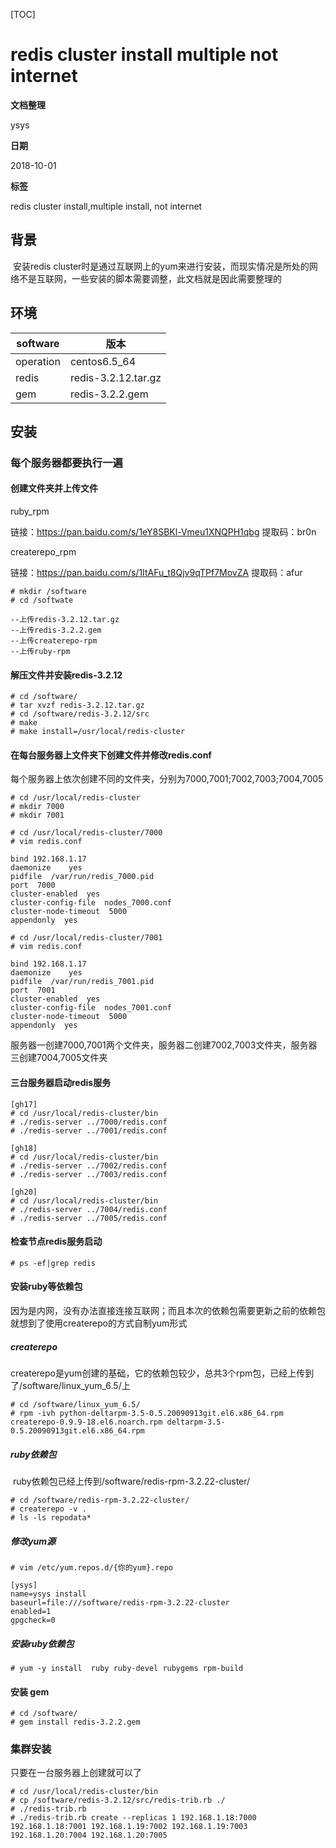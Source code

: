 [TOC]

# redis cluster install multiple not internet

**文档整理**

ysys

**日期**

2018-10-01

**标签**

redis cluster install,multiple install, not internet



## 背景

​	安装redis cluster时是通过互联网上的yum来进行安装，而现实情况是所处的网络不是互联网，一些安装的脚本需要调整，此文档就是因此需要整理的



## 环境

| software  | 版本                |
| --------- | ------------------- |
| operation | centos6.5_64        |
| redis     | redis-3.2.12.tar.gz |
| gem       | redis-3.2.2.gem     |



## 安装



### 每个服务器都要执行一遍



#### 创建文件夹并上传文件



ruby_rpm

链接：https://pan.baidu.com/s/1eY8SBKl-Vmeu1XNQPH1qbg 
提取码：br0n

createrepo_rpm

链接：https://pan.baidu.com/s/1ItAFu_t8Qjv9qTPf7MovZA 
提取码：afur



```
# mkdir /software
# cd /softwate

--上传redis-3.2.12.tar.gz
--上传redis-3.2.2.gem
--上传createrepo-rpm
--上传ruby-rpm
```

#### 解压文件并安装redis-3.2.12

```
# cd /software/
# tar xvzf redis-3.2.12.tar.gz 
# cd /software/redis-3.2.12/src
# make
# make install=/usr/local/redis-cluster
```

#### 在每台服务器上文件夹下创建文件并修改redis.conf

​	每个服务器上依次创建不同的文件夹，分别为7000,7001;7002,7003;7004,7005

```
# cd /usr/local/redis-cluster
# mkdir 7000
# mkdir 7001
```

```
# cd /usr/local/redis-cluster/7000
# vim redis.conf

bind 192.168.1.17
daemonize    yes                          
pidfile  /var/run/redis_7000.pid          
port  7000                               
cluster-enabled  yes                      
cluster-config-file  nodes_7000.conf      
cluster-node-timeout  5000                
appendonly  yes

# cd /usr/local/redis-cluster/7001
# vim redis.conf

bind 192.168.1.17
daemonize    yes                          
pidfile  /var/run/redis_7001.pid          
port  7001                               
cluster-enabled  yes                      
cluster-config-file  nodes_7001.conf      
cluster-node-timeout  5000                
appendonly  yes
```

​	服务器一创建7000,7001两个文件夹，服务器二创建7002,7003文件夹，服务器三创建7004,7005文件夹

#### 三台服务器启动redis服务

```
[gh17]
# cd /usr/local/redis-cluster/bin
# ./redis-server ../7000/redis.conf
# ./redis-server ../7001/redis.conf

[gh18]
# cd /usr/local/redis-cluster/bin
# ./redis-server ../7002/redis.conf
# ./redis-server ../7003/redis.conf

[gh20]
# cd /usr/local/redis-cluster/bin
# ./redis-server ../7004/redis.conf
# ./redis-server ../7005/redis.conf
```



#### 检查节点redis服务启动

```
# ps -ef|grep redis
```



#### 安装ruby等依赖包

​	因为是内网，没有办法直接连接互联网；而且本次的依赖包需要更新之前的依赖包就想到了使用createrepo的方式自制yum形式

##### createrepo 

​	createrepo是yum创建的基础，它的依赖包较少，总共3个rpm包，已经上传到了/software/linux_yum_6.5/上

```
# cd /software/linux_yum_6.5/
# rpm -ivh python-deltarpm-3.5-0.5.20090913git.el6.x86_64.rpm  createrepo-0.9.9-18.el6.noarch.rpm deltarpm-3.5-0.5.20090913git.el6.x86_64.rpm 
```

##### ruby依赖包

​	ruby依赖包已经上传到/software/redis-rpm-3.2.22-cluster/

```
# cd /software/redis-rpm-3.2.22-cluster/
# createrepo -v .
# ls -ls repodata*
```

##### 修改yum源

```
# vim /etc/yum.repos.d/{你的yum}.repo

[ysys]
name=ysys install
baseurl=file:///software/redis-rpm-3.2.22-cluster
enabled=1
gpgcheck=0
```

##### 安装ruby依赖包

```
# yum -y install  ruby ruby-devel rubygems rpm-build 
```

#### 安装 gem

```
# cd /software/
# gem install redis-3.2.2.gem
```



### 集群安装

只要在一台服务器上创建就可以了

```
# cd /usr/local/redis-cluster/bin
# cp /software/redis-3.2.12/src/redis-trib.rb ./
# ./redis-trib.rb 
# ./redis-trib.rb create --replicas 1 192.168.1.18:7000 192.168.1.18:7001 192.168.1.19:7002 192.168.1.19:7003 192.168.1.20:7004 192.168.1.20:7005
```



